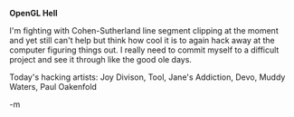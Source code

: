 <strong>OpenGL Hell</strong>

I'm fighting with Cohen-Sutherland line segment clipping at the moment and yet still can't help but think how cool it is to again hack away at the computer figuring things out.  I really need to commit myself to a difficult project and see it through like the good ole days.

Today's hacking artists: Joy Divison, Tool, Jane's Addiction, Devo, Muddy Waters, Paul Oakenfold

-m